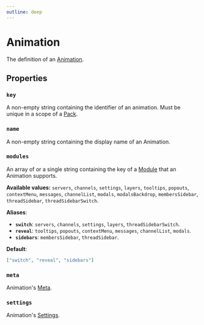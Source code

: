 ```yaml
---
outline: deep
---
```


# Animation

The definition of an [Animation](/usage/basics#animations).

## Properties

### `key`

A non-empty string containing the identifier of an animation. Must be unique in a scope of a [Pack](./pack).

### `name`

A non-empty string containing the display name of an Animation.

### `modules` <Badge type="info" text="optional" />

An array of or a single string containing the key of a [Module](/usage/modules) that an Animation supports.

**Available values:** `servers`, `channels`, `settings`, `layers`, `tooltips`, `popouts`, `contextMenu`, `messages`,
`channelList`, `modals`, `modalsBackdrop`, `membersSidebar`, `threadSidebar`, `threadSidebarSwitch`.

**Aliases**:
- **`switch`**: `servers`, `channels`, `settings`, `layers`, `threadSidebarSwitch`.
- **`reveal`**: `tooltips`, `popouts`, `contextMenu`, `messages`, `channelList`, `modals`.
- **`sidebars`**: `membersSidebar`, `threadSidebar`.

**Default**:
```json
["switch", "reveal", "sidebars"]
```

### `meta` <Badge type="info" text="optional" />

Animation's [Meta](./meta).

### `settings` <Badge type="info" text="optional" />

Animation's [Settings](./settings).
